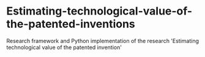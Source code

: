 # Estimating-technological-value-of-the-patented-inventions
Research framework and Python implementation of the research 'Estimating technological value of the patented invention'

